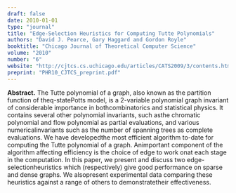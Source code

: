 ```yaml
---
draft: false
date: 2010-01-01
type: "journal"
title: "Edge-Selection Heuristics for Computing Tutte Polynomials"
authors: "David J. Pearce, Gary Haggard and Gordon Royle"
booktitle: "Chicago Journal of Theoretical Computer Science"
volume: "2010"
number: "6"
website: "http://cjtcs.cs.uchicago.edu/articles/CATS2009/3/contents.html"
preprint: "PHR10_CJTCS_preprint.pdf"
---
```

**Abstract.** The Tutte polynomial of a graph, also known as the partition function of theq-statePotts model, is a 2-variable polynomial graph invariant of considerable importance in bothcombinatorics and statistical physics. It contains several other polynomial invariants, such asthe chromatic polynomial and flow polynomial as partial evaluations, and various numericalinvariants such as the number of spanning trees as complete evaluations. We have developedthe most efficient algorithm to-date for computing the Tutte polynomial of a graph.  Animportant component of the algorithm affecting efficiency is the choice of edge to work onat each stage in the computation. In this paper, we present and discuss two edge-selectionheuristics which (respectively) give good performance on sparse and dense graphs. We alsopresent experimental data comparing these heuristics against a range of others to demonstratetheir effectiveness.

